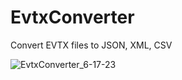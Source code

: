 # EvtxConverter
Convert EVTX files to JSON, XML, CSV  

![EvtxConverter_6-17-23](https://github.com/kn0w0n3/EvtxConverter/assets/22214754/d178cac2-048c-4370-83e5-f4570225cb8d)  
